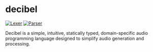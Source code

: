 # decibel
[![Lexer](https://github.com/hemanthreddy6/decibel/actions/workflows/lexer.yml/badge.svg)](https://github.com/hemanthreddy6/decibel/actions/workflows/lexer.yml)
[![Parser](https://github.com/hemanthreddy6/decibel/actions/workflows/parser.yml/badge.svg)](https://github.com/hemanthreddy6/decibel/actions/workflows/parser.yml)

Decibel is a simple, intuitive, statically typed, domain-specific audio programming language designed to simplify audio generation and processing.
